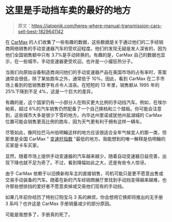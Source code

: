 # 这里是手动挡车卖的最好的地方

> 原文：<https://jalopnik.com/heres-where-manual-transmission-cars-sell-best-1829641142>

在 [CarMax](https://www.carmax.com/articles/stick-shift-index) 的人们收集了一些有趣的数据，这些数据是关于通过他们的二手经销商网络销售的手动变速器汽车的受欢迎程度。他们的发现无疑是发人深省的，因为他们全国销售额中只有 3.7%是手动转换的。有趣的是，CarMax 自己的数据也显示，在一些城市，手动变速器更受欢迎。也许是一小撮狂热分子。



当我们向原始设备制造商询问他们的手动变速器产品在美国市场的占有率时，答案通常会很低，除了某些跑车之外，通常低于 10%。因此，看到 CarMax 在二手市场上看到的低销售数字有点令人沮丧。在短短的 13 年里，销售额从 1995 年的 25%下降到不足 4%，这是一个巨大的差异。

有趣的是，这个国家仍有一小部分人在购买更大比例的手动挡汽车。例如，在埃尔帕索，超过 6%的汽车销售仍然配备了一个自己换档和三个踏板。你可能会注意到，这些城市大多是很少下雪的地方。内华达州里诺或犹他州盐湖城的 CarMax 位置可能会销售更高比例的跑车，因为天气更有利于拥有这样一辆车。

尽管如此，像阿拉巴马州伯明翰这样的地方应该很适合全年气候宜人的那一类，但那里是全国 CarMax " [变速杆指数](https://www.carmax.com/articles/stick-shift-index) "最低的地方。我能想到的唯一解释是伯明翰的买家是卡车买家。

显然，随着市场上提供手动变速器的汽车越来越少，随着自动变速器日益完善，出现下降也就不足为奇了。不过，看到降幅如此之大，还是有些令人惊讶。

由于 CarMax 依赖于以旧换新和车主的直接销售，司机可能只是更不愿意出售或交易手动装备的汽车。随着在新的汽车经销商展厅里找到手动挡变得越来越难，也许那些想排挡的爱好者不愿意卖掉或交易他们现有的手动挡。

如果几年前你经历了特别订购宝马 3 系的麻烦，你会想用它换即将推出的无手册 3 系吗？也许这是 CarMax 手册销量减少的部分原因。

可能是我想多了，手册真的死了。
